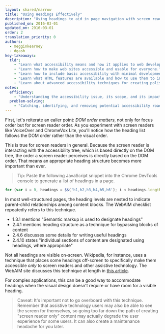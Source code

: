 ```yaml
---
layout: shared/narrow
title: "Using Headings Effectively"
description: "Using headings to aid in page navigation with screen readers"
published_on: 2016-03-01
updated_on: 2016-03-01
order: 2
translation_priority: 0
authors:
  - megginkearney
  - dgash
key-takeaways:
  tldr: 
    - "Learn what accessibility means and how it applies to web development."
    - "Learn how to make web sites accessible and usable for everyone."
    - "Learn how to include basic accessibility with minimal development impace."
    - "Learn what HTML features are available and how to use them to improve accessibility."
    - "Learn about advanced accessibility techniques for creating polished accessibility experiences."
notes:
  efficiency:
    - "Understanding the accessibility issue, its scope, and its impact can make you a better web developer."
  problem-solving:
    - "Catching, identifying, and removing potential accessibility roadblocks before they happen can improve your development process and reduce maintenance requirements."
---
```


First, let's reiterate an ealier point: *DOM order matters*, not only for focus order but for screen reader order. As you experiment with screen readers like VoiceOver and ChromeVox Lite, you'll notice how the heading list follows the DOM order rather than the visual order. 

This is true for screen readers in general. Because the screen reader is interacting with the accessibility tree, which is based directly on the DOM tree, the order a screen reader perceives is directly based on the DOM order. That means an appropriate heading structure becomes more important than ever.

>Tip: Paste the following JavaScript snippet into the Chrome DevTools console to generate a list of headings in a page.

```javascript
for (var i = 0, headings = $$('h1,h2,h3,h4,h5,h6'); i < headings.length; i++) console.log(headings[i].textContent.trim() + " " + headings[i].tagName, headings[i])
```
In most well-structured pages, the heading levels are nested to indicate parent-child relationships among content blocks. The WebAIM checklist repeatedly refers to this technique.

 - 1.3.1 mentions "Semantic markup is used to designate headings"
 - 2.4.1 mentions heading structure as a technique for bypassing blocks of content
 - 2.4.6 discusses some details for writing useful headings
 - 2.4.10 states "individual sections of content are designated using headings, where appropriate"

Not all headings are visible on-screen. Wikipedia, for instance, uses a technique that places some headings off-screen to specifically make them accessible *only* to screen readers and other assistive technology. The WebAIM site discusses this technique at length in [this article](http://webaim.org/techniques/css/invisiblecontent/).

For complex applications, this can be a good way to accommodate headings when the visual design doesn't require or have room for a visible heading. 

>Caveat: It's important not to go overboard with this technique. Remember that assistive technology users may also be able to see the screen for themselves, so going too far down the path of creating "screen reader only" content may actually degrade the user experience for some users. It can also create a maintenance headache for you later.
